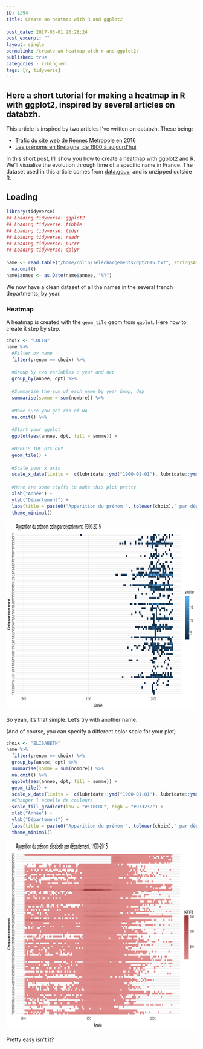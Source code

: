 ```yaml
---
ID: 1294
title: Create an heatmap with R and ggplot2

post_date: 2017-03-01 20:28:24
post_excerpt: ""
layout: single
permalink: /create-an-heatmap-with-r-and-ggplot2/
published: true
categories : r-blog-en
tags: [r, tidyverse]
---
```

## Here a short tutorial for making a heatmap in R with ggplot2, inspired by several articles on databzh.


This article is inspired by two articles I've written on databzh. These being:
- <a href="http://data-bzh.fr/trafic-web-site-rennes-metropole-2016/">Trafic du site web de Rennes Metropole en 2016</a>
- <a href="http://data-bzh.fr/prenoms-bretagne-1900-aujourdhui/">Les prénoms en Bretagne, de 1900 à aujourd'hui</a>

In this short post, I’ll show you how to create a heatmap with ggplot2 and R. We’ll visualise the evolution through time of a specific name in France. The dataset used in this article comes from <a href="https://www.data.gouv.fr/fr/datasets/fichier-des-prenoms-edition-2016/">data.gouv</a>, and is unzipped outside R.

## Loading
```r 
library(tidyverse)
## Loading tidyverse: ggplot2
## Loading tidyverse: tibble
## Loading tidyverse: tidyr
## Loading tidyverse: readr
## Loading tidyverse: purrr
## Loading tidyverse: dplyr

name <- read.table("/home/colin/Téléchargements/dpt2015.txt", stringsAsFactors = FALSE, sep = "\t", encoding = "latin1", header = TRUE, col.names = c("sexe","prenom","annee","dpt","nombre")) %>%
  na.omit()
name$annee <- as.Date(name$annee, "%Y")
```
We now have a clean dataset of all the names in the several french departments, by year.

### Heatmap
A heatmap is created with the `geom_tile` geom from `ggplot`. Here how to create it step by step.

```r 
choix <- "COLIN"
name %>%
  #Filter by name
  filter(prenom == choix) %>%
  
  #Group by two variables : year and dep
  group_by(annee, dpt) %>%
  
  #Summarise the sum of each name by year &amp; dep
  summarise(somme = sum(nombre)) %>%
  
  #Make sure you get rid of NA
  na.omit() %>% 
  
  #Start your ggplot 
  ggplot(aes(annee, dpt, fill = somme)) +
  
  #HERE'S THE BIG GUY
  geom_tile() +
  
  #Scale your x axis
  scale_x_date(limits =  c(lubridate::ymd("1900-01-01"), lubridate::ymd("2015-01-01"))) +
  
  #Here are some stuffs to make this plot pretty
  xlab("Année") +
  ylab("Département") +
  labs(title = paste0("Apparition du prénom ", tolower(choix)," par département, 1900-2015")) + 
  theme_minimal()
```

<a href="/assets/img/blog/names-colin.png"><img class="aligncenter size-full wp-image-1587" src="/assets/img/blog/names-colin.png" alt="Colin par département" width="1000" height="500" /></a>

So yeah, it’s that simple. Let’s try with another name.

(And of course, you can specify a different color scale for your plot)
```r 
choix <- "ELISABETH"
name %>%
  filter(prenom == choix) %>%
  group_by(annee, dpt) %>%
  summarise(somme = sum(nombre)) %>%
  na.omit() %>% 
  ggplot(aes(annee, dpt, fill = somme)) +
  geom_tile() +
  scale_x_date(limits =  c(lubridate::ymd("1900-01-01"), lubridate::ymd("2015-01-01"))) +
  #Changer l'échelle de couleurs
  scale_fill_gradient(low = "#E18C8C", high = "#973232") +
  xlab("Année") +
  ylab("Département") +
  labs(title = paste0("Apparition du prénom ", tolower(choix)," par département, 1900-2015")) + 
  theme_minimal()

```
<a href="/assets/img/blog/prenom-elisabeth-rstats.png"><img class="aligncenter size-full wp-image-1589" src="/assets/img/blog/prenom-elisabeth-rstats.png" alt="Elisabeth prénom" width="1000" height="500" /></a>

Pretty easy isn't it?








